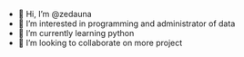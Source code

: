 - 👋 Hi, I’m @zedauna
- 👀 I’m interested in programming and administrator of data
- 🌱 I’m currently learning python
- 💞️ I’m looking to collaborate on more project

<!---
zedauna/zedauna is a ✨ special ✨ repository because its `README.md` (this file) appears on your GitHub profile.
You can click the Preview link to take a look at your changes.
--->
